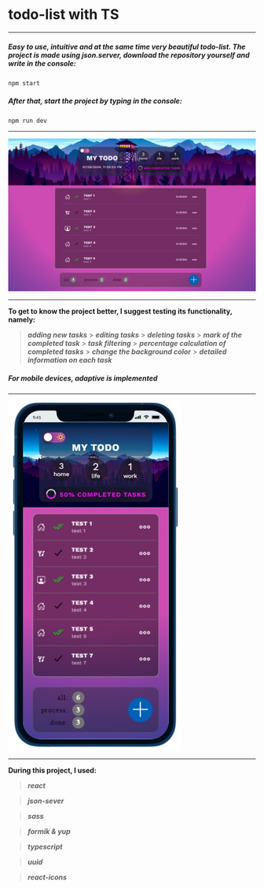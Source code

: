 # todo-list with TS

---

##### Easy to use, intuitive and at the same time very beautiful _todo-list_. The project is made using _json.server_, download the repository yourself and write in the console:

```
npm start
```

##### After that, start the project by typing in the console:

```
npm run dev
```

---

![](/src/img/1.png)

---

**To get to know the project better, I suggest testing its functionality, namely:**

> **_adding new tasks_** > **_editing tasks_** > **_deleting tasks_** > **_mark of the completed task_** > **_task filtering_** > **_percentage calculation of completed tasks_** > **_change the background color_** > **_detailed information on each task_**

##### For mobile devices, adaptive is implemented

---

![](/src/img/mobile.png)

---

**During this project, I used:**

> **_react_**

> **_json-sever_**

> **_sass_**

> **_formik & yup_**

> **_typescript_**

> **_uuid_**

> **_react-icons_**
